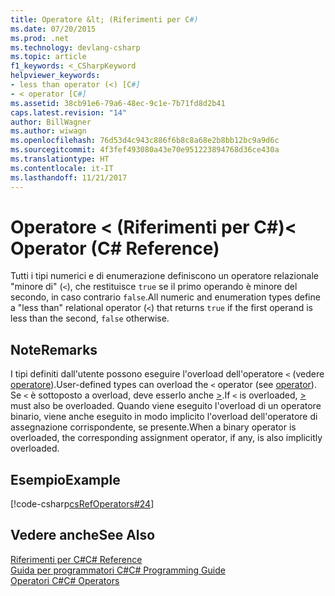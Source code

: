 ```yaml
---
title: Operatore &lt; (Riferimenti per C#)
ms.date: 07/20/2015
ms.prod: .net
ms.technology: devlang-csharp
ms.topic: article
f1_keywords: <_CSharpKeyword
helpviewer_keywords:
- less than operator (<) [C#]
- < operator [C#]
ms.assetid: 38cb91e6-79a6-48ec-9c1e-7b71fd8d2b41
caps.latest.revision: "14"
author: BillWagner
ms.author: wiwagn
ms.openlocfilehash: 76d53d4c943c886f6b8c8a68e2b8bb12bc9a9d6c
ms.sourcegitcommit: 4f3fef493080a43e70e951223894768d36ce430a
ms.translationtype: HT
ms.contentlocale: it-IT
ms.lasthandoff: 11/21/2017
---
```

# <a name="lt-operator-c-reference"></a><span data-ttu-id="452c5-102">Operatore &lt; (Riferimenti per C#)</span><span class="sxs-lookup"><span data-stu-id="452c5-102">&lt; Operator (C# Reference)</span></span>
<span data-ttu-id="452c5-103">Tutti i tipi numerici e di enumerazione definiscono un operatore relazionale "minore di" (`<`), che restituisce `true` se il primo operando è minore del secondo, in caso contrario `false`.</span><span class="sxs-lookup"><span data-stu-id="452c5-103">All numeric and enumeration types define a "less than" relational operator (`<`) that returns `true` if the first operand is less than the second, `false` otherwise.</span></span>  
  
## <a name="remarks"></a><span data-ttu-id="452c5-104">Note</span><span class="sxs-lookup"><span data-stu-id="452c5-104">Remarks</span></span>  
 <span data-ttu-id="452c5-105">I tipi definiti dall'utente possono eseguire l'overload dell'operatore `<` (vedere [operatore](../../../csharp/language-reference/keywords/operator.md)).</span><span class="sxs-lookup"><span data-stu-id="452c5-105">User-defined types can overload the `<` operator (see [operator](../../../csharp/language-reference/keywords/operator.md)).</span></span> <span data-ttu-id="452c5-106">Se `<` è sottoposto a overload, deve esserlo anche [>](../../../csharp/language-reference/operators/greater-than-operator.md).</span><span class="sxs-lookup"><span data-stu-id="452c5-106">If `<` is overloaded, [>](../../../csharp/language-reference/operators/greater-than-operator.md) must also be overloaded.</span></span> <span data-ttu-id="452c5-107">Quando viene eseguito l'overload di un operatore binario, viene anche eseguito in modo implicito l'overload dell'operatore di assegnazione corrispondente, se presente.</span><span class="sxs-lookup"><span data-stu-id="452c5-107">When a binary operator is overloaded, the corresponding assignment operator, if any, is also implicitly overloaded.</span></span>  
  
## <a name="example"></a><span data-ttu-id="452c5-108">Esempio</span><span class="sxs-lookup"><span data-stu-id="452c5-108">Example</span></span>  
 [!code-csharp[csRefOperators#24](../../../csharp/language-reference/operators/codesnippet/CSharp/less-than-operator_1.cs)]  
  
## <a name="see-also"></a><span data-ttu-id="452c5-109">Vedere anche</span><span class="sxs-lookup"><span data-stu-id="452c5-109">See Also</span></span>  
 [<span data-ttu-id="452c5-110">Riferimenti per C#</span><span class="sxs-lookup"><span data-stu-id="452c5-110">C# Reference</span></span>](../../../csharp/language-reference/index.md)  
 [<span data-ttu-id="452c5-111">Guida per programmatori C#</span><span class="sxs-lookup"><span data-stu-id="452c5-111">C# Programming Guide</span></span>](../../../csharp/programming-guide/index.md)  
 [<span data-ttu-id="452c5-112">Operatori C#</span><span class="sxs-lookup"><span data-stu-id="452c5-112">C# Operators</span></span>](../../../csharp/language-reference/operators/index.md)

